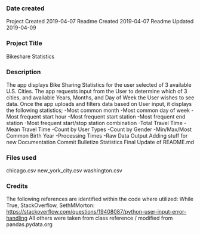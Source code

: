 ### Date created
Project Created 2019-04-07
Readme Created 2019-04-07
Readme Updated 2019-04-09

### Project Title
Bikeshare Statistics

### Description
The app displays Bike Sharing Statistics for the user selected of 3 available U.S. Cities.
The app requests input from the User to determine which of 3 cities, and available Years, Months, and Day of Week the User wishes to see data.
Once the app uploads and filters data based on User input, it displays the following statistics; 
-Most common month
-Most common day of week
-Most frequent start hour
-Most frequent start station
-Most frequent end station
-Most frequent start/stop station combination
-Total Travel Time
-Mean Travel Time
-Count by User Types
-Count by Gender
-Min/Max/Most Common Birth Year
-Processing Times
-Raw Data Output
Adding stuff for new Documentation Commit
Bulletize Statistics
Final Update of README.md

### Files used
chicago.csv
new_york_city.csv
washington.csv

### Credits
The following references are identified within the code where utilized:
While True, StackOverflow, SethMMorton: <https://stackoverflow.com/questions/19408087/python-user-input-error-handling>
All others were taken from class reference / modified from pandas.pydata.org